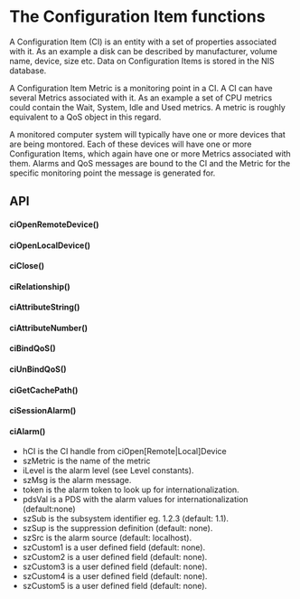 # The Configuration Item functions

A Configuration Item (CI) is an entity with a set of properties associated 
with it. As an example a disk can be described by manufacturer, volume name, 
device, size etc. Data on Configuration Items is stored in the NIS database. 

A Configuration Item Metric is a monitoring point in a CI. A CI can have 
several Metrics associated with it. As an example a set of CPU metrics could 
contain the Wait, System, Idle and Used metrics.  A metric is roughly 
equivalent to a QoS object in this regard. 

A monitored computer system will typically have one or more devices that are 
being montored. Each of these devices will have one or more Configuration 
Items, which again have one or more Metrics associated with them. Alarms and
QoS messages are bound to the CI and the Metric for the specific monitoring 
point the message is generated for.

## API

#### ciOpenRemoteDevice()
#### ciOpenLocalDevice()
#### ciClose()
#### ciRelationship()
#### ciAttributeString()
#### ciAttributeNumber()
#### ciBindQoS()
#### ciUnBindQoS()
#### ciGetCachePath()
#### ciSessionAlarm()
#### ciAlarm()

- hCI is the CI handle from ciOpen[Remote|Local]Device
- szMetric is the name of the metric
- iLevel is the alarm level (see Level constants).
- szMsg  is the alarm message.
- token  is the alarm token to look up for internationalization.
- pdsVal is a PDS with the alarm values for internationalization (default:none)
- szSub  is the subsystem identifier eg. 1.2.3 (default: 1.1).
- szSup  is the suppression definition (default: none).
- szSrc  is the alarm source (default: localhost).
- szCustom1 is a user defined field (default: none).
- szCustom2 is a user defined field (default: none).
- szCustom3 is a user defined field (default: none).
- szCustom4 is a user defined field (default: none).
- szCustom5 is a user defined field (default: none).

